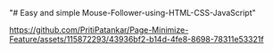 "# Easy and simple Mouse-Follower-using-HTML-CSS-JavaScript" 

https://github.com/PritiPatankar/Page-Minimize-Feature/assets/115872293/43936bf2-b14d-4fe8-8698-78311e53321f
